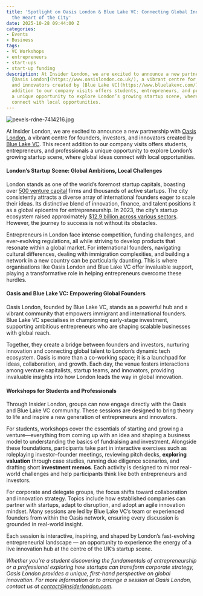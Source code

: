 ```yaml
---
title: 'Spotlight on Oasis London & Blue Lake VC: Connecting Global Innovation in
  the Heart of the City'
date: 2025-10-28 09:44:00 Z
categories:
- Events
- Business
tags:
- VC Workshops
- entrepreneurs
- start-ups
- start-up funding
description: At Insider London, we are excited to announce a new partnership with
  [Oasis London](https://www.oasislondon.co.uk/), a vibrant centre for founders, investors,
  and innovators created by [Blue Lake VC](https://www.bluelakevc.com/). This recent
  addition to our company visits offers students, entrepreneurs, and professionals
  a unique opportunity to explore London’s growing startup scene, where global ideas
  connect with local opportunities.
---
```


![pexels-rdne-7414216.jpg](/uploads/pexels-rdne-7414216.jpg)

At Insider London, we are excited to announce a new partnership with [Oasis London](https://www.oasislondon.co.uk/), a vibrant centre for founders, investors, and innovators created by [Blue Lake VC](https://www.bluelakevc.com/). This recent addition to our company visits offers students, entrepreneurs, and professionals a unique opportunity to explore London’s growing startup scene, where global ideas connect with local opportunities.

#### London’s Startup Scene: Global Ambitions, Local Challenges

London stands as one of the world’s foremost startup capitals, boasting over [500 venture capital](https://www.beauhurst.com/blog/most-active-venture-capital-firms-in-london/) firms and thousands of active startups. The city consistently attracts a diverse array of international founders eager to scale their ideas. Its distinctive blend of innovation, finance, and talent positions it as a global epicentre for entrepreneurship. In 2023, the city’s startup ecosystem raised approximately [$12.9 billion across various sectors](https://visible.vc/blog/venture-capital-firms-in-london/). However, the journey to success is not without its obstacles.

Entrepreneurs in London face intense competition, funding challenges, and ever-evolving regulations, all while striving to develop products that resonate within a global market. For international founders, navigating cultural differences, dealing with immigration complexities, and building a network in a new country can be particularly daunting. This is where organisations like Oasis London and Blue Lake VC offer invaluable support, playing a transformative role in helping entrepreneurs overcome these hurdles.

#### Oasis and Blue Lake VC: Empowering Global Founders

Oasis London, founded by Blue Lake VC, stands as a powerful hub and a vibrant community that empowers immigrant and international founders. Blue Lake VC specialises in championing early-stage investment, supporting ambitious entrepreneurs who are shaping scalable businesses with global reach.

Together, they create a bridge between founders and investors, nurturing innovation and connecting global talent to London’s dynamic tech ecosystem. Oasis is more than a co-working space; it is a launchpad for ideas, collaboration, and growth. Each day, the venue fosters interactions among venture capitalists, startup teams, and innovators, providing invaluable insights into how London leads the way in global innovation.

#### Workshops for Students and Professionals

Through Insider London, groups can now engage directly with the Oasis and Blue Lake VC community. These sessions are designed to bring theory to life and inspire a new generation of entrepreneurs and innovators.

For students, workshops cover the essentials of starting and growing a venture—everything from coming up with an idea and shaping a business model to understanding the basics of fundraising and investment. Alongside these foundations, participants take part in interactive exercises such as roleplaying investor–founder meetings, reviewing pitch decks, **exploring valuation** through case studies, running due diligence scenarios, and drafting short **investment memos**. Each activity is designed to mirror real-world challenges and help participants think like both entrepreneurs and investors.

For corporate and delegate groups, the focus shifts toward collaboration and innovation strategy. Topics include how established companies can partner with startups, adapt to disruption, and adopt an agile innovation mindset. Many sessions are led by Blue Lake VC’s team or experienced founders from within the Oasis network, ensuring every discussion is grounded in real-world insight.

Each session is interactive, inspiring, and shaped by London’s fast-evolving entrepreneurial landscape — an opportunity to experience the energy of a live innovation hub at the centre of the UK’s startup scene.


*Whether you’re a student discovering the fundamentals of entrepreneurship or a professional exploring how startups can transform corporate strategy, Oasis London provides a unique, first-hand perspective on global innovation. For more information or to arrange a session at Oasis London, contact us at [contact@insiderlondon.com](mialto:contact@insiderlondon.com).*



